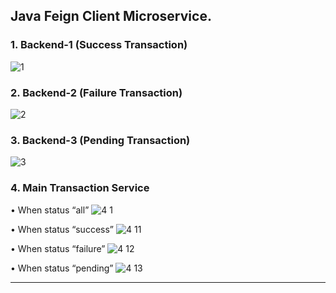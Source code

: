 ## Java Feign Client Microservice.

### 1.	Backend-1 (Success Transaction)
![1](https://github.com/abhinav8949/java_feign_microservice/assets/63671705/9df72655-236e-4c42-b36e-5d843d2f31a6)

### 2.	Backend-2 (Failure Transaction)
![2](https://github.com/abhinav8949/java_feign_microservice/assets/63671705/4f8d7fe0-44fa-4748-99d8-35d6c76bebd0)

### 3.	Backend-3 (Pending Transaction)
![3](https://github.com/abhinav8949/java_feign_microservice/assets/63671705/ac0ffca5-5d4b-4b5c-8a1c-991a49894734)

### 4.	Main Transaction Service
•	When status “all”
![4 1](https://github.com/abhinav8949/java_feign_microservice/assets/63671705/c5170b4b-06d2-4f72-bb42-cb2ddc93341f)

•	When status “success”
![4 11](https://github.com/abhinav8949/java_feign_microservice/assets/63671705/b1541960-7349-47bf-8d54-78efef6616ec)

•	When status “failure”
![4 12](https://github.com/abhinav8949/java_feign_microservice/assets/63671705/61eb8b21-7363-40c9-b25f-d7387dd8dce6)

•	When status “pending”
![4 13](https://github.com/abhinav8949/java_feign_microservice/assets/63671705/0e699318-b2d4-46bb-a490-f88299647016)

 
***********************

